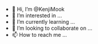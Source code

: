 - 👋 Hi, I’m @KenjiMook
- 👀 I’m interested in ...
- 🌱 I’m currently learning ...
- 💞️ I’m looking to collaborate on ...
- 📫 How to reach me ...

<!---
KenjiMook/KenjiMook is a ✨ special ✨ repository because its `README.md` (this file) appears on your GitHub profile.
You can click the Preview link to take a look at your changes.
--->

